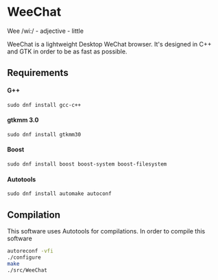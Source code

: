 # WeeChat
Wee /wi:/ - adjective - little

WeeChat is a lightweight Desktop WeChat browser. It's designed in C++ and GTK in order to be as fast as possible.

## Requirements
#### G++
`sudo dnf install gcc-c++`

#### gtkmm 3.0
`sudo dnf install gtkmm30`

#### Boost
`sudo dnf install boost boost-system boost-filesystem`

#### Autotools
`sudo dnf install automake autoconf`

## Compilation
This software uses Autotools for compilations. In order to compile this software
```bash
autoreconf -vfi
./configure
make
./src/WeeChat
```